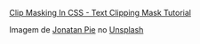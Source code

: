 [Clip Masking In CSS - Text Clipping Mask Tutorial](https://www.youtube.com/watch?v=9e7x0okGINY)

Imagem de [Jonatan Pie](https://unsplash.com/@r3dmax?utm_source=unsplash&utm_medium=referral&utm_content=creditCopyText) no [Unsplash](https://unsplash.com/s/photos/1920x1080?utm_source=unsplash&utm_medium=referral&utm_content=creditCopyText)
  